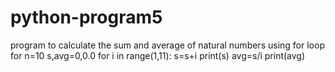 # python-program5
program to calculate the sum and average of natural numbers using for loop for n=10
s,avg=0,0.0
for i in range(1,11):
    s=s+i
print(s)
avg=s/i
print(avg)
